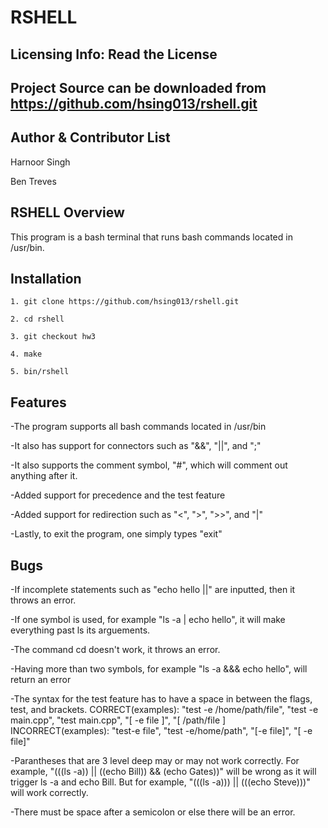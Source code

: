 RSHELL
===

Licensing Info: Read the License
---
Project Source can be downloaded from https://github.com/hsing013/rshell.git
----

Author & Contributor List
-------------
Harnoor Singh

Ben Treves

RSHELL Overview
----
This program is a bash terminal that runs bash commands located in /usr/bin.

Installation
------------
```
1. git clone https://github.com/hsing013/rshell.git

2. cd rshell

3. git checkout hw3

4. make

5. bin/rshell
```

Features
---
-The program supports all bash commands located in /usr/bin

-It also has support for connectors such as "&&", "||", and ";"

-It also supports the comment symbol, "#", which will comment out anything after it.

-Added support for precedence and the test feature

-Added support for redirection such as "<", ">", ">>", and "|"

-Lastly, to exit the program, one simply types "exit"

Bugs
---
-If incomplete statements such as "echo hello ||" are inputted, then it throws an error.

-If one symbol is used, for example "ls -a | echo hello", it will make everything past ls its arguements.

-The command cd doesn't work, it throws an error.

-Having more than two symbols, for example "ls -a &&& echo hello", will return an error

-The syntax for the test feature has to have a space in between the flags, test, and brackets.
 CORRECT(examples): "test -e /home/path/file", "test -e main.cpp", "test main.cpp", "[ -e file ]", "[ /path/file ]
 INCORRECT(examples): "test-e file", "test -e/home/path", "[-e file]", "[ -e file]"

-Parantheses that are 3 level deep may or may not work correctly. For example, 
 "(((ls -a)) || ((echo Bill)) && (echo Gates))" will be wrong as it will trigger
 ls -a and echo Bill. But for example, "(((ls -a))) || (((echo Steve)))" will work correctly.

-There must be space after a semicolon or else there will be an error.